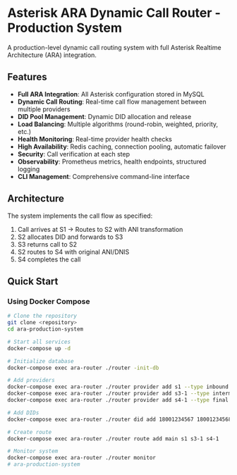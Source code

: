 # Asterisk ARA Dynamic Call Router - Production System

A production-level dynamic call routing system with full Asterisk Realtime Architecture (ARA) integration.

## Features

- **Full ARA Integration**: All Asterisk configuration stored in MySQL
- **Dynamic Call Routing**: Real-time call flow management between multiple providers
- **DID Pool Management**: Dynamic DID allocation and release
- **Load Balancing**: Multiple algorithms (round-robin, weighted, priority, etc.)
- **Health Monitoring**: Real-time provider health checks
- **High Availability**: Redis caching, connection pooling, automatic failover
- **Security**: Call verification at each step
- **Observability**: Prometheus metrics, health endpoints, structured logging
- **CLI Management**: Comprehensive command-line interface

## Architecture

The system implements the call flow as specified:
1. Call arrives at S1 → Routes to S2 with ANI transformation
2. S2 allocates DID and forwards to S3
3. S3 returns call to S2
4. S2 routes to S4 with original ANI/DNIS
5. S4 completes the call

## Quick Start

### Using Docker Compose

```bash
# Clone the repository
git clone <repository>
cd ara-production-system

# Start all services
docker-compose up -d

# Initialize database
docker-compose exec ara-router ./router -init-db

# Add providers
docker-compose exec ara-router ./router provider add s1 --type inbound --host 192.168.1.10
docker-compose exec ara-router ./router provider add s3-1 --type intermediate --host 10.0.0.20
docker-compose exec ara-router ./router provider add s4-1 --type final --host 172.16.0.30

# Add DIDs
docker-compose exec ara-router ./router did add 18001234567 18001234568 --provider s3-1

# Create route
docker-compose exec ara-router ./router route add main s1 s3-1 s4-1

# Monitor system
docker-compose exec ara-router ./router monitor
# ara-production-system
